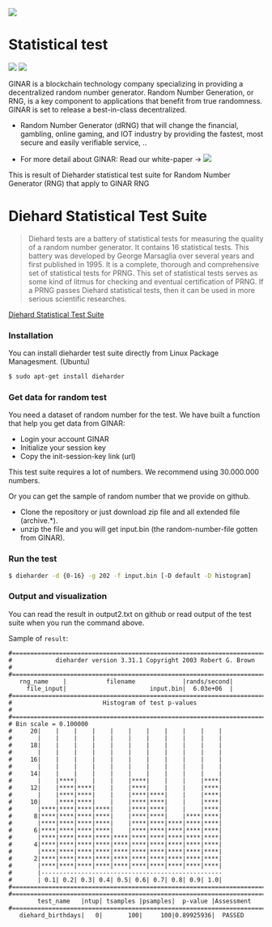 [![](https://www.ginar.io/wp-content/themes/ginar/assets/img/logo1.svg)](https://ginar.io)
# Statistical test
[![](https://travis-ci.org/joemccann/dillinger.svg?branch=master)](https://github.com/ginarteam) [![](https://img.shields.io/badge/Telegram-Group-blue.svg)](https://t.me/GINAR_io) 


GINAR is a blockchain technology company specializing in providing a decentralized random number generator. Random Number Generation, or RNG, is a key component to applications that benefit from true randomness. GINAR is set to release a best-in-class decentralized.
- Random Number Generator (dRNG) that will change the financial, gambling, online gaming, and IOT industry by providing the fastest, most secure and easily verifiable service, ..

- For more detail about GINAR: Read our white-paper -> [![](https://img.shields.io/badge/docs-latest-af1a97.svg)](https://www.ginar.io/whitepaper-v2.0.pdf)

This is result of Dieharder statistical test suite for Random Number Generator (RNG) that apply to GINAR RNG    

# Diehard Statistical Test Suite

  
> Diehard tests are a battery of statistical tests for measuring the quality of a random
number generator. It contains 16 statistical tests. This battery was developed by George
Marsaglia over several years and first published in 1995. It is a complete, thorough and
comprehensive set of statistical tests for PRNG. This set of statistical tests serves as
some kind of litmus for checking and eventual certification of PRNG. If a PRNG
passes Diehard statistical tests, then it can be used in more serious scientific researches.

[Diehard Statistical Test Suite](https://web.archive.org/web/20160125103112/http://stat.fsu.edu/pub/diehard/)

### Installation
You can install dieharder test suite directly from Linux Package Managesment. 
(Ubuntu)
```sh
$ sudo apt-get install dieharder
```

### Get data for random test

You need a dataset of random number for the test. We have built a function that help you get data from GINAR:
- Login your account  GINAR
- Initialize your session key
- Copy the init-session-key link (url)

This test suite requires a lot of numbers. We recommend using 30.000.000 numbers.

Or you can get the sample of random number that we provide on github.
- Clone the repository or just download zip file and all extended file (archive.*).
- unzip the file and you will get input.bin (the random-number-file gotten from GINAR).

### Run the test
```sh
$ dieharder -d {0-16} -g 202 -f input.bin [-D default -D histogram]
```

### Output and visualization

You can read the result in output2.txt on github or read output of the test suite when you run the command above.

Sample of `result`:

```
#=============================================================================#
#            dieharder version 3.31.1 Copyright 2003 Robert G. Brown          #
#=============================================================================#
   rng_name    |           filename             |rands/second|
     file_input|                       input.bin|  6.03e+06  |
#=============================================================================#
#                         Histogram of test p-values                          #
#=============================================================================#
# Bin scale = 0.100000
#     20|    |    |    |    |    |    |    |    |    |    |
#       |    |    |    |    |    |    |    |    |    |    |
#     18|    |    |    |    |    |    |    |    |    |    |
#       |    |    |    |    |    |    |    |    |    |    |
#     16|    |    |    |    |    |    |    |    |    |    |
#       |    |    |    |    |    |    |    |    |    |    |
#     14|    |    |    |    |    |    |    |    |    |    |
#       |    |****|    |    |    |****|    |    |    |****|
#     12|    |****|****|    |    |****|    |    |    |****|
#       |    |****|****|    |    |****|****|    |    |****|
#     10|    |****|****|    |    |****|****|    |    |****|
#       |****|****|****|****|    |****|****|    |    |****|
#      8|****|****|****|****|    |****|****|    |****|****|
#       |****|****|****|****|    |****|****|****|****|****|
#      6|****|****|****|****|    |****|****|****|****|****|
#       |****|****|****|****|****|****|****|****|****|****|
#      4|****|****|****|****|****|****|****|****|****|****|
#       |****|****|****|****|****|****|****|****|****|****|
#      2|****|****|****|****|****|****|****|****|****|****|
#       |****|****|****|****|****|****|****|****|****|****|
#       |--------------------------------------------------
#       | 0.1| 0.2| 0.3| 0.4| 0.5| 0.6| 0.7| 0.8| 0.9| 1.0|
#=============================================================================#
#=============================================================================#
        test_name   |ntup| tsamples |psamples|  p-value |Assessment
#=============================================================================#
   diehard_birthdays|   0|       100|     100|0.89925936|  PASSED  

```

